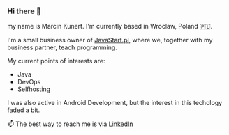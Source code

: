 ### Hi there 👋

my name is Marcin Kunert. I'm currently based in Wroclaw, Poland :poland:.

I'm a small business owner of [JavaStart.pl](https://javastart.pl), where we, together with my business partner, teach programming.

My current points of interests are:

- Java
- DevOps
- Selfhosting

I was also active in Android Development, but the interest in this techology faded a bit.

📫 The best way to reach me is via [LinkedIn](https://www.linkedin.com/in/marcinkunert/)
